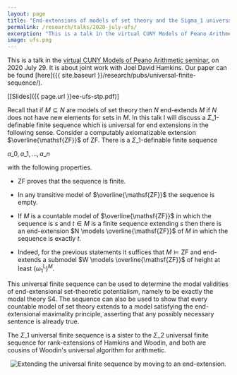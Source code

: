 ```yaml
---
layout: page
title: "End-extensions of models of set theory and the Sigma_1 universal finite sequence"
permalink: /research/talks/2020-july-ufs/
excerption: "This is a talk in the virtual CUNY Models of Peano Arithmetic seminar, on 2020 July 29. It is about joint work with Joel David Hamkins..."
image: ufs.png
---
```


This is a talk in the [virtual CUNY Models of Peano Arithmetic seminar](https://nylogic.github.io/MOPA.html), on 2020 July 29. It is about joint work with Joel David Hamkins. Our paper can be found [here]({{ site.baseurl }}/research/pubs/universal-finite-sequence/).

[[Slides]({{ page.url }}ee-ufs-stp.pdf)]

Recall that if $M \subseteq N$ are models of set theory then $N$ end-extends $M$ if $N$ does not have new elements for sets in $M$. In this talk I will discuss a $\Sigma\_1$-definable finite sequence which is universal for end extensions in the following sense. Consider a computably axiomatizable extension $\overline{\mathsf{ZF}}$ of $\mathsf{ZF}$. There is a $\Sigma\_1$-definable finite sequence

$a\_0, a\_1, \ldots, a\_n$

with the following properties.

* $\mathsf{ZF}$ proves that the sequence is finite.

* In any transitive model of $\overline{\mathsf{ZF}}$ the sequence is empty.

* If $M$ is a countable model of $\overline{\mathsf{ZF}}$ in which the sequence is $s$ and $t \in M$ is a finite sequence extending $s$ then there is an end-extension $N \models \overline{\mathsf{ZF}}$ of $M$ in which the sequence is exactly $t$.

* Indeed,  for the previous statements it suffices that $M \models \mathsf{ZF}$ and end-extends a submodel $W \models \overline{\mathsf{ZF}}$ of height at least $(\omega_1^{\mathrm{L}})^M$.

This universal finite sequence can be used to determine the modal validities of end-extensional set-theoretic potentialism, namely to be exactly the modal theory $\mathsf{S4}$. The sequence can also be used to show that every countable model of set theory extends to a model satisfying the end-extensional maximality principle, asserting that any possibly necessary sentence is already true.

The $\Sigma\_1$ universal finite sequence is a sister to the $\Sigma\_2$ universal finite sequence for rank-extensions of Hamkins and Woodin, and both are cousins of Woodin's universal algorithm for arithmetic.


<center>
<img src="ufs.png" alt="Extending the universal finite sequence by moving to an end-extension.">
</center>

